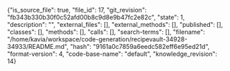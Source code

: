{"is_source_file": true, "file_id": 17, "git_revision": "fb343b330b30f0c52afd00b8c9d8e9b47fc2e82c", "state": 1, "description": "", "external_files": [], "external_methods": [], "published": [], "classes": [], "methods": [], "calls": [], "search-terms": [], "filename": "/home/kavia/workspace/code-generation/recipevault-34928-34933/README.md", "hash": "9161a0c7859a6eedc582eff6e95ed21d", "format-version": 4, "code-base-name": "default", "knowledge_revision": 14}